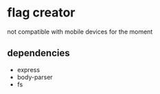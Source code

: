 # flag creator

not compatible with mobile devices for the moment

## dependencies

- express
- body-parser
- fs
